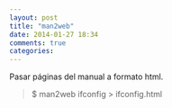```yaml
---
layout: post
title: "man2web"
date: 2014-01-27 18:34
comments: true
categories: 
---
```

Pasar páginas del manual a formato html.

>$ man2web ifconfig > ifconfig.html

